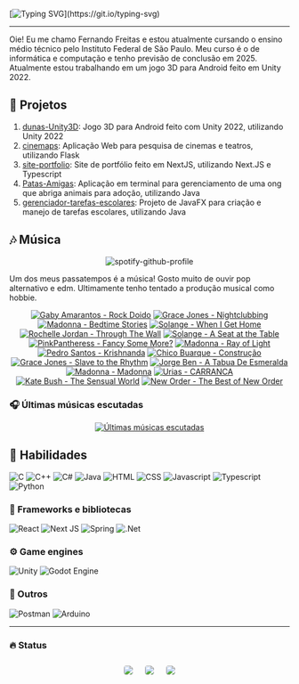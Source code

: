 [![Typing SVG](https://readme-typing-svg.herokuapp.com?font=fira+code&weight=500&size=25&duration=1000&pause=5000&color=EAF707&width=435&lines=Bem+vinda(o)+ao+meu+perfil!)](https://git.io/typing-svg)

---

Oie! Eu me chamo Fernando Freitas e estou atualmente cursando o ensino médio técnico pelo Instituto Federal de São Paulo. Meu curso é o de informática e computação e tenho previsão de conclusão em 2025. Atualmente estou trabalhando em um jogo 3D para Android feito em Unity 2022.

## 🔭 Projetos

1. [dunas-Unity3D](https://github.com/ferr-ffk/dunas-Unity3D): Jogo 3D para Android feito com Unity 2022, utilizando Unity 2022
2. [cinemaps](https://github.com/ferr-ffk/cinemaps): Aplicação Web para pesquisa de cinemas e teatros, utilizando Flask
3. [site-portfolio](https://github.com/ferr-ffk/site-portfolio): Site de portfólio feito em NextJS, utilizando Next.JS e Typescript
4. [Patas-Amigas](https://github.com/SarahSLG/Patas-Amigas): Aplicação em terminal para gerenciamento de uma ong que abriga animais para adoção, utilizando Java
5. [gerenciador-tarefas-escolares](https://github.com/ferr-ffk/gerenciador-tarefas-escolares): Projeto de JavaFX para criação e manejo de tarefas escolares, utilizando Java


## 🎶 Música

<div align="center">

![spotify-github-profile](https://img.shields.io/endpoint?color=blueviolet&url=https://lastfm-last-played.biancarosa.com.br/glass_nx/latest-song?format=shields.io)

</div>

Um dos meus passatempos é a música! Gosto muito de ouvir pop alternativo e edm. Ultimamente tenho tentado a produção musical como hobbie.

<!-- lastfm -->
<p align="center"><a href="https://www.last.fm/music/Gaby+Amarantos/Rock+Doido"><img src="https://lastfm.freetls.fastly.net/i/u/64s/d19dbd768abb8eb5a4c1358457a0c196.jpg" title="Gaby Amarantos - Rock Doido"></a> <a href="https://www.last.fm/music/Grace+Jones/Nightclubbing"><img src="https://lastfm.freetls.fastly.net/i/u/64s/3f28cb7a577376f87ec1785083acd901.jpg" title="Grace Jones - Nightclubbing"></a> <a href="https://www.last.fm/music/Madonna/Bedtime+Stories"><img src="https://lastfm.freetls.fastly.net/i/u/64s/aee55fc0669ff7431499555378d09944.png" title="Madonna - Bedtime Stories"></a> <a href="https://www.last.fm/music/Solange/When+I+Get+Home"><img src="https://lastfm.freetls.fastly.net/i/u/64s/208ad3588684dab829d7420aa7d4e470.png" title="Solange - When I Get Home"></a> <a href="https://www.last.fm/music/Rochelle+Jordan/Through+The+Wall"><img src="https://lastfm.freetls.fastly.net/i/u/64s/abef18b86148b4b4d8961deda9b4942e.png" title="Rochelle Jordan - Through The Wall"></a> <a href="https://www.last.fm/music/Solange/A+Seat+at+the+Table"><img src="https://lastfm.freetls.fastly.net/i/u/64s/4875922ae794adc5f857fc6c44ca6e6a.png" title="Solange - A Seat at the Table"></a> <a href="https://www.last.fm/music/PinkPantheress/Fancy+Some+More%3F"><img src="https://lastfm.freetls.fastly.net/i/u/64s/3e0f3dc821a8445892b0b65cb26b0194.jpg" title="PinkPantheress - Fancy Some More?"></a> <a href="https://www.last.fm/music/Madonna/Ray+of+Light"><img src="https://lastfm.freetls.fastly.net/i/u/64s/f8954eaed52fc4a524ea6f333aa2464d.png" title="Madonna - Ray of Light"></a> <a href="https://www.last.fm/music/Pedro+Santos/Krishnanda"><img src="https://lastfm.freetls.fastly.net/i/u/64s/8cc84ea3848f4414c4a4931a63d9920f.jpg" title="Pedro Santos - Krishnanda"></a> <a href="https://www.last.fm/music/Chico+Buarque/Constru%C3%A7%C3%A3o"><img src="https://lastfm.freetls.fastly.net/i/u/64s/b47929a57fc4a51fd2e4b2569af7899f.png" title="Chico Buarque - Construção"></a> <a href="https://www.last.fm/music/Grace+Jones/Slave+to+the+Rhythm"><img src="https://lastfm.freetls.fastly.net/i/u/64s/38cf8ebb7260a0d73b85f0111900e01a.png" title="Grace Jones - Slave to the Rhythm"></a> <a href="https://www.last.fm/music/Jorge+Ben/A+Tabua+De+Esmeralda"><img src="https://lastfm.freetls.fastly.net/i/u/64s/4a5697166535be029889a470b15f04e9.png" title="Jorge Ben - A Tabua De Esmeralda"></a> <a href="https://www.last.fm/music/Madonna/Madonna"><img src="https://lastfm.freetls.fastly.net/i/u/64s/c56eacde83a6f75d172f4f9bccce6bec.png" title="Madonna - Madonna"></a> <a href="https://www.last.fm/music/Urias/CARRANCA"><img src="https://lastfm.freetls.fastly.net/i/u/64s/b4bcee35b16890b72d56293b6e211d90.jpg" title="Urias - CARRANCA"></a> <a href="https://www.last.fm/music/Kate+Bush/The+Sensual+World"><img src="https://lastfm.freetls.fastly.net/i/u/64s/4bd05dd9e1015bec7074610c0a3dba4e.jpg" title="Kate Bush - The Sensual World"></a> <a href="https://www.last.fm/music/New+Order/The+Best+of+New+Order"><img src="https://lastfm.freetls.fastly.net/i/u/64s/803ce70a1d10d805260f3f51226cc4cc.png" title="New Order - The Best of New Order"></a> </p>

### 🎧 Últimas músicas escutadas

<div align="center">
   
[![Últimas músicas escutadas](https://lastfm-recently-played.vercel.app/api?user=glass_nx&width=500&loved_style=3&loved=true&show_user=header&footer_style=compact_stats)](last.fm/user/glass_nx)

</div>

## 🏃 Habilidades

![C](https://img.shields.io/badge/-C-A8B9CC?logo=c&logoColor=black&style=for-the-badge)
![C++](https://img.shields.io/badge/C++-00599C?style=flat-square&logo=C%2B%2B&logoColor=white)
![C#](https://img.shields.io/badge/c%23-%23239120.svg?style=for-the-badge&logo=csharp&logoColor=white)
![Java](https://img.shields.io/badge/Java-ED8B00?style=for-the-badge&logo=openjdk&logoColor=white)
![HTML](https://img.shields.io/badge/HTML5-E34F26?style=for-the-badge&logo=html5&logoColor=white)
![CSS](https://img.shields.io/badge/CSS3-1572B6?style=for-the-badge&logo=css3&logoColor=white)
![Javascript](https://img.shields.io/badge/JavaScript-F7DF1E?style=for-the-badge&logo=javascript&logoColor=black)
![Typescript](https://shields.io/badge/TypeScript-3178C6?logo=TypeScript&logoColor=FFF&style=flat-square)
![Python](https://img.shields.io/badge/python-3670A0?style=for-the-badge&logo=python&logoColor=ffdd54)

### 🧰 Frameworks e bibliotecas

![React](https://img.shields.io/badge/react-61DAFB?style=for-the-badge&logo=react&logoColor=white)
![Next JS](https://img.shields.io/badge/Next-black?style=for-the-badge&logo=next.js&logoColor=white)
![Spring](https://img.shields.io/badge/spring-%236DB33F.svg?style=for-the-badge&logo=spring&logoColor=white)
![.Net](https://img.shields.io/badge/.NET-5C2D91?style=for-the-badge&logo=.net&logoColor=white)

### ⚙️ Game engines

![Unity](https://img.shields.io/badge/unity-%23000000.svg?style=for-the-badge&logo=unity&logoColor=white)
![Godot Engine](https://img.shields.io/badge/GODOT-%23FFFFFF.svg?style=for-the-badge&logo=godot-engine)

### 🥇 Outros

![Postman](https://img.shields.io/badge/Postman-F6BB43?style=flat-square&logo=Postman&logoColor=white)
![Arduino](https://img.shields.io/badge/-Arduino-00979D?style=for-the-badge&logo=Arduino&logoColor=white)

---

### :fire: Status
   
<div align="center">
  <div style="display: flex; flex-wrap: wrap; justify-content: center; align-items: center;">
  <img src="https://github-profile-summary-cards.vercel.app/api/cards/profile-details?username=ferr-ffk&show_icons=true&theme=dark" style="border: 1px solid white; border-radius: 5px; margin: 10px;">
  <img src="https://github-profile-summary-cards.vercel.app/api/cards/stats?username=ferr-ffk&show_icons=true&theme=dark" style="border: 1px solid white; border-radius: 5px; margin: 10px;">
  <img src="https://github-profile-summary-cards.vercel.app/api/cards/productive-time?username=ferr-ffk&show_icons=true&theme=dark" style="border: 1px solid white; border-radius: 5px; margin: 10px;">
</div>
